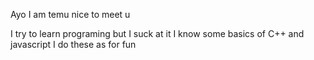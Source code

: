 Ayo I am temu nice to meet u

I try to learn programing but I suck at it
I know some basics of C++ and javascript 
I do these as for fun 
